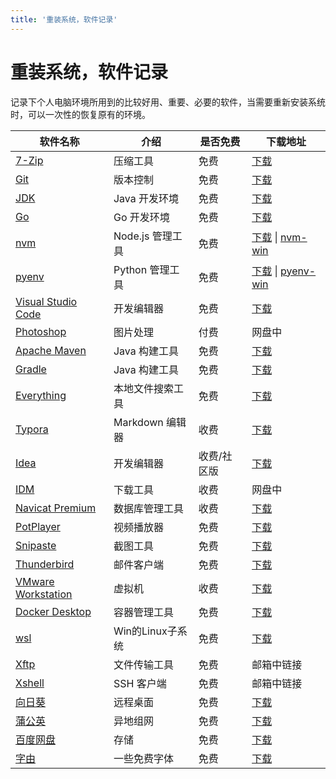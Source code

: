 ```yaml
---
title: '重装系统，软件记录'
---
```


# 重装系统，软件记录

记录下个人电脑环境所用到的比较好用、重要、必要的软件，当需要重新安装系统时，可以一次性的恢复原有的环境。

| 软件名称                                                                      | 介绍             | 是否免费    | 下载地址                                                                                       |
| ----------------------------------------------------------------------------- | ---------------- | ----------- | ---------------------------------------------------------------------------------------------- |
| [7-Zip](https://www.7-zip.org/)                                               | 压缩工具         | 免费        | [下载](https://www.7-zip.org)                                                                  |
| [Git](https://git-scm.com/)                                                   | 版本控制         | 免费        | [下载](https://git-scm.com/downloads)                                                          |
| [JDK](https://www.oracle.com/java/)                                           | Java 开发环境    | 免费        | [下载](https://www.oracle.com/java/technologies/downloads/)                                    |
| [Go](https://go.dev/)                                                         | Go 开发环境      | 免费        | [下载](https://go.dev/dl/)                                                                     |
| [nvm](https://github.com/nvm-sh/nvm)                                          | Node.js 管理工具 | 免费        | [下载](https://github.com/nvm-sh/nvm) \| [nvm-win](https://github.com/coreybutler/nvm-windows) |
| [pyenv](https://github.com/pyenv/pyenv)                                       | Python 管理工具  | 免费        | [下载](https://github.com/pyenv/pyenv) \| [pyenv-win](https://github.com/pyenv-win/pyenv-win)  |
| [Visual Studio Code](https://code.visualstudio.com/)                          | 开发编辑器       | 免费        | [下载](https://code.visualstudio.com)                                                          |
| [Photoshop](https://www.adobe.com/cn/products/photoshop.html)                 | 图片处理         | 付费        | 网盘中                                                                                         |
| [Apache Maven](https://maven.apache.org/)                                     | Java 构建工具    | 免费        | [下载](https://maven.apache.org/download.cgi)                                                  |
| [Gradle](https://gradle.org/)                                                 | Java 构建工具    | 免费        | [下载](https://gradle.org/releases/)                                                           |
| [Everything](https://www.voidtools.com/zh-cn/)                                | 本地文件搜索工具 | 免费        | [下载](https://www.voidtools.com/zh-cn/)                                                       |
| [Typora](https://typora.io/)                                                  | Markdown 编辑器  | 收费        | [下载](https://typora.io/)                                                                     |
| [Idea](https://www.jetbrains.com/idea/)                                       | 开发编辑器       | 收费/社区版 | [下载](https://www.jetbrains.com/idea/download/#section=windows)                               |
| [IDM](https://www.internetdownloadmanager.com/)                               | 下载工具         | 收费        | 网盘中                                                                                         |
| [Navicat Premium](https://www.navicat.com.cn/)                                | 数据库管理工具   | 收费        | [下载](https://www.navicat.com.cn/products/navicat-premium/)                                   |
| [PotPlayer](https://potplayer.daum.net/)                                      | 视频播放器       | 免费        | [下载](https://potplayer.daum.net/)                                                            |
| [Snipaste](https://www.snipaste.com/)                                         | 截图工具         | 免费        | [下载](https://www.snipaste.com/)                                                              |
| [Thunderbird](https://www.thunderbird.net/)                                   | 邮件客户端       | 免费        | [下载](https://www.thunderbird.net/)                                                           |
| [VMware Workstation](https://www.vmware.com/cn/products/workstation-pro.html) | 虚拟机           | 收费        | [下载](https://www.vmware.com/cn/products/workstation-pro.html)                                |
| [Docker Desktop](https://www.docker.com/)                                     | 容器管理工具     | 免费        | [下载](https://www.docker.com/products/docker-desktop/)                                        |
| [wsl](https://docs.microsoft.com/zh-cn/windows/wsl/install)                   | Win的Linux子系统 | 免费        | [下载](https://docs.microsoft.com/zh-cn/windows/wsl/install)                                   |
| [Xftp](https://www.xshell.com/zh/xftp/)                                       | 文件传输工具     | 免费        | 邮箱中链接                                                                                     |
| [Xshell](https://www.xshell.com/zh/xshell/)                                   | SSH 客户端       | 免费        | 邮箱中链接                                                                                     |
| [向日葵](https://sunlogin.oray.com/)                                          | 远程桌面         | 免费        | [下载](https://sunlogin.oray.com/)                                                             |
| [蒲公英](https://pgy.oray.com/)                                               | 异地组网         | 免费        | [下载](https://pgy.oray.com/)                                                                  |
| [百度网盘](https://pan.baidu.com)                                             | 存储             | 免费        | [下载](https://pan.baidu.com/download)                                                         |
| [字由](https://www.hellofont.cn/)                                             | 一些免费字体     | 免费        | [下载](https://www.hellofont.cn/)                                                              |

